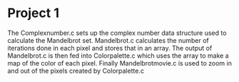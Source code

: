 # Project 1 
The Complexnumber.c sets up the complex number data structure used to calculate the Mandelbrot set.  Mandelbrot.c calculates the number of iterations done in each pixel and stores that in an array.  The output of Mandelbrot.c is then fed into Colorpalette.c which uses the array to make a map of the color of each pixel.  Finally Mandelbrotmovie.c is used to zoom in and out of the pixels created by Colorpalette.c  
